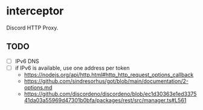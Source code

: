 # interceptor

Discord HTTP Proxy.

## TODO

- [ ] IPv6 DNS
- [ ] if IPv6 is available, use one address per token
  - <https://nodejs.org/api/http.html#http_http_request_options_callback>
  - <https://github.com/sindresorhus/got/blob/main/documentation/2-options.md>
  - <https://github.com/discordeno/discordeno/blob/ec1d30363e1ed337541da03a55969d47301b0bfa/packages/rest/src/manager.ts#L561>
